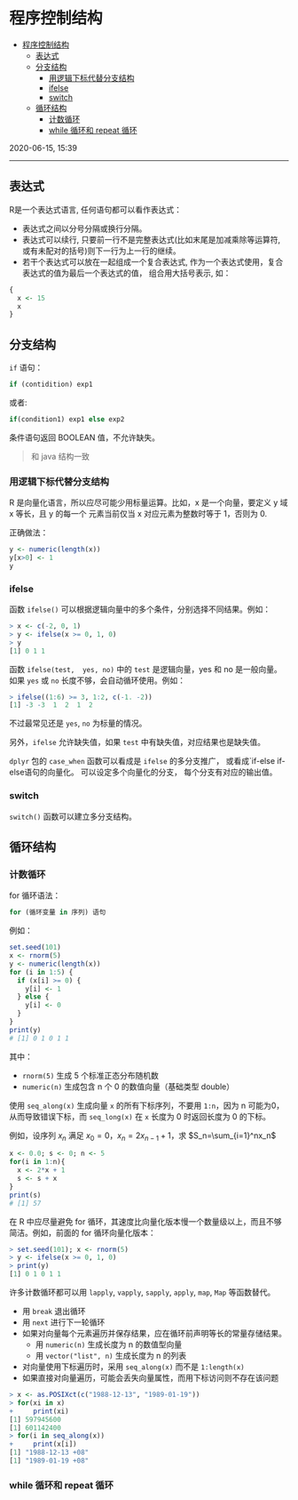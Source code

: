 # 程序控制结构

- [程序控制结构](#程序控制结构)
  - [表达式](#表达式)
  - [分支结构](#分支结构)
    - [用逻辑下标代替分支结构](#用逻辑下标代替分支结构)
    - [ifelse](#ifelse)
    - [switch](#switch)
  - [循环结构](#循环结构)
    - [计数循环](#计数循环)
    - [while 循环和 repeat 循环](#while-循环和-repeat-循环)

2020-06-15, 15:39
***

## 表达式

R是一个表达式语言, 任何语句都可以看作表达式：

- 表达式之间以分号分隔或换行分隔。
- 表达式可以续行, 只要前一行不是完整表达式(比如末尾是加减乘除等运算符, 或有未配对的括号)则下一行为上一行的继续。
- 若干个表达式可以放在一起组成一个复合表达式, 作为一个表达式使用，复合表达式的值为最后一个表达式的值， 组合用大括号表示, 如：

```r
{
  x <- 15
  x
}
```

## 分支结构

`if` 语句：

```r
if (contidition) exp1
```

或者:

```r
if(condition1) exp1 else exp2
```

条件语句返回 BOOLEAN 值，不允许缺失。

> 和 java 结构一致

### 用逻辑下标代替分支结构

R 是向量化语言，所以应尽可能少用标量运算。比如，x 是一个向量，要定义 y 域 x 等长，且 y 的每一个 元素当前仅当 x 对应元素为整数时等于 1，否则为 0.

正确做法：

```r
y <- numeric(length(x))
y[x>0] <- 1
y
```

### ifelse

函数 `ifelse()` 可以根据逻辑向量中的多个条件，分别选择不同结果。例如：

```r
> x <- c(-2, 0, 1)
> y <- ifelse(x >= 0, 1, 0)
> y
[1] 0 1 1
```

函数 `ifelse(test,  yes, no)` 中的 `test` 是逻辑向量，yes 和 no 是一般向量。如果 `yes` 或 `no` 长度不够，会自动循环使用。例如：

```r
> ifelse((1:6) >= 3, 1:2, c(-1. -2))
[1] -3 -3  1  2  1  2
```

不过最常见还是 `yes`, `no` 为标量的情况。

另外，`ifelse` 允许缺失值，如果 `test` 中有缺失值，对应结果也是缺失值。

`dplyr` 包的 `case_when` 函数可以看成是 `ifelse` 的多分支推广， 或看成`if-else if-else语句的向量化。 可以设定多个向量化的分支， 每个分支有对应的输出值。

### switch

`switch()` 函数可以建立多分支结构。

## 循环结构

### 计数循环

for 循环语法：

```r
for (循环变量 in 序列) 语句
```

例如：

```r
set.seed(101)
x <- rnorm(5)
y <- numeric(length(x))
for (i in 1:5) {
  if (x[i] >= 0) {
    y[i] <- 1
  } else {
    y[i] <- 0
  }
}
print(y)
# [1] 0 1 0 1 1
```

其中：

- `rnorm(5)` 生成 5 个标准正态分布随机数
- `numeric(n)` 生成包含 n 个 0 的数值向量（基础类型 double）

使用 `seq_along(x)` 生成向量 `x` 的所有下标序列，不要用 `1:n`，因为 n 可能为0，从而导致错误下标，而 `seq_long(x)` 在 `x` 长度为 0 时返回长度为 0 的下标。

例如，设序列 $x_n$ 满足 $x_0=0$，$x_n=2x_{n-1}+1$，求 $S_n=\sum_{i=1}^nx_n$

```r
x <- 0.0; s <- 0; n <- 5
for(i in 1:n){
  x <- 2*x + 1
  s <- s + x
}
print(s)
# [1] 57
```

在 R 中应尽量避免 for 循环，其速度比向量化版本慢一个数量级以上，而且不够简洁。例如，前面的 for 循环向量化版本：

```r
> set.seed(101); x <- rnorm(5)
> y <- ifelse(x >= 0, 1, 0)
> print(y)
[1] 0 1 0 1 1
```

许多计数循环都可以用 `lapply`, `vapply`, `sapply`, `apply`, `map`, `Map` 等函数替代。

- 用 `break` 退出循环
- 用 `next` 进行下一轮循环
- 如果对向量每个元素遍历并保存结果，应在循环前声明等长的常量存储结果。
  - 用 `numeric(n)` 生成长度为 n 的数值型向量
  - 用 `vector("list", n)` 生成长度为 n 的列表
- 对向量使用下标遍历时，采用 `seq_along(x)` 而不是 `1:length(x)`
- 如果直接对向量遍历，可能会丢失向量属性，而用下标访问则不存在该问题

```r
> x <- as.POSIXct(c("1988-12-13", "1989-01-19"))
> for(xi in x)
+     print(xi)
[1] 597945600
[1] 601142400
> for(i in seq_along(x))
+     print(x[i])
[1] "1988-12-13 +08"
[1] "1989-01-19 +08"
```

### while 循环和 repeat 循环
